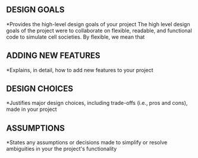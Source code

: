 ## DESIGN GOALS
*Provides the high-level design goals of your project
The high level design goals of the project were to collaborate on flexible, readable, and functional code to simulate cell societies. By flexible, we mean that 

## ADDING NEW FEATURES
*Explains, in detail, how to add new features to your project

## DESIGN CHOICES 
*Justifies major design choices, including trade-offs (i.e., pros and cons), made in your project

## ASSUMPTIONS 
*States any assumptions or decisions made to simplify or resolve ambiguities in your the project's functionality